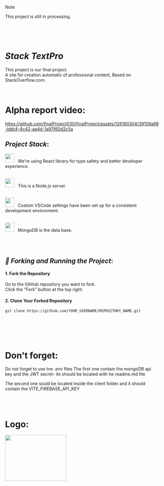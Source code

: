 > [!NOTE]
This project is still in processing.





 <br><br><br>


# *Stack TextPro*
This project is our final project.<br>
A site for creation automatic of professional content, Based on StackOverflow.com. <br><br><br>



# Alpha report video:

https://github.com/finalProject030/finalProject/assets/126160304/39159a98-bbb4-4c42-aa4d-1a97f60d2c5a



## *Project Stack*:


 <img src="https://github.com/finalProject030/finalProject/assets/126160304/db36eeb6-9ab3-4953-9a9e-c08a1c0d8500" height="30" width="30">&nbsp;&nbsp;&nbsp;We're using React library for type safety and better developer experience.<br><br>

<img src="https://github.com/finalProject030/finalProject/assets/126160304/fbcb5991-a69a-4b4a-82cb-87340ce6ad38" height="30" width="30">&nbsp;&nbsp;&nbsp;This is a Node.js server.<br><br>

<img src="https://github.com/finalProject030/finalProject/assets/126160304/9eb4b3c2-8676-49cb-8756-8c15677ae3a6" height="30" width="30">&nbsp;&nbsp;&nbsp;Custom VSCode settings have been set up for a consistent development environment.<br><br>

<img src="https://github.com/finalProject030/finalProject/assets/126160304/2f4382e6-756e-4e2e-8696-14a581c05a88" height="30" width="30">&nbsp;&nbsp;&nbsp;MongoDB is the data base. <br><br><br><br>


 
## *🚀 Forking and Running the Project*:
#### 1. Fork the Repository<br>
Go to the GitHub repository you want to fork.<br>Click the "Fork" button at the top right.

#### 2. Clone Your Forked Repository<br>
    git clone https://github.com/YOUR_USERNAME/REPOSITORY_NAME.git 
<br><br><br><br>





# Don't forget:
Do not forget to use tne .env files
The first one contain the mongoDB api key and the JWT secret- its should be located with he readme.md file

The second one sould be located inside the client folder and it should contain the VITE_FIREBASE_API_KEY <br><br><br><br>

# Logo:
<img src="https://github.com/finalProject030/finalProject/assets/126160304/f5e27809-5b9c-4a86-97d3-8535afed1f26" height="150" width="200">
<br><br><br><br>












